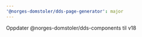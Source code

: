 ```yaml
---
'@norges-domstoler/dds-page-generator': major
---
```


Oppdater @norges-domstoler/dds-components til v18
